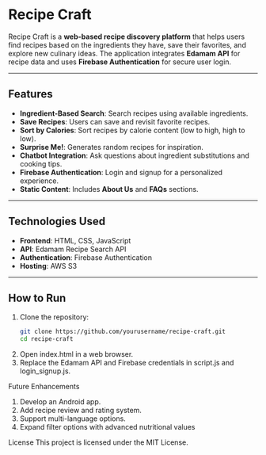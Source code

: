 # Recipe Craft

Recipe Craft is a **web-based recipe discovery platform** that helps users find recipes based on the ingredients they have, save their favorites, and explore new culinary ideas. The application integrates **Edamam API** for recipe data and uses **Firebase Authentication** for secure user login.

---

## Features  
- **Ingredient-Based Search**: Search recipes using available ingredients.  
- **Save Recipes**: Users can save and revisit favorite recipes.  
- **Sort by Calories**: Sort recipes by calorie content (low to high, high to low).  
- **Surprise Me!**: Generates random recipes for inspiration.  
- **Chatbot Integration**: Ask questions about ingredient substitutions and cooking tips.  
- **Firebase Authentication**: Login and signup for a personalized experience.  
- **Static Content**: Includes **About Us** and **FAQs** sections.

---

## Technologies Used  
- **Frontend**: HTML, CSS, JavaScript  
- **API**: Edamam Recipe Search API  
- **Authentication**: Firebase Authentication  
- **Hosting**: AWS S3  

---

## How to Run  
1. Clone the repository:  
   ```bash
   git clone https://github.com/yourusername/recipe-craft.git
   cd recipe-craft
2. Open index.html in a web browser.
3. Replace the Edamam API and Firebase credentials in script.js and login_signup.js.

Future Enhancements
1. Develop an Android app.
2. Add recipe review and rating system.
3. Support multi-language options.
4. Expand filter options with advanced nutritional values

License
This project is licensed under the MIT License.
